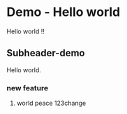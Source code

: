 # Demo - Hello world

Hello world !!

## Subheader-demo

Hello world.

### new feature

1. world peace 123change
